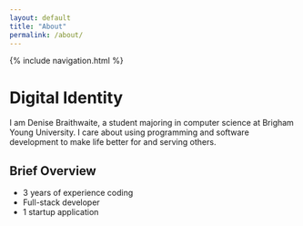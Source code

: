 ```yaml
---
layout: default
title: "About"
permalink: /about/
---
```

{% include navigation.html %}
# Digital Identity
I am Denise Braithwaite, a student majoring in computer science at Brigham Young University. I care about using programming and software development to make life better for and serving others. 

## Brief Overview
- 3 years of experience coding
- Full-stack developer
- 1 startup application
